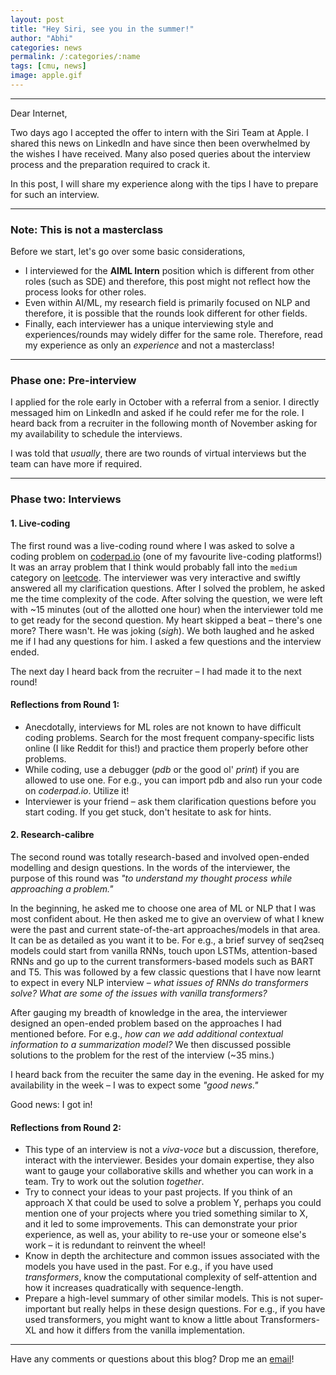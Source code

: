 ```yaml
---
layout: post
title: "Hey Siri, see you in the summer!"
author: "Abhi"
categories: news
permalink: /:categories/:name
tags: [cmu, news]
image: apple.gif
---
```


---
Dear Internet,

Two days ago I accepted the offer to intern with the Siri Team at Apple. I shared this news on LinkedIn and have since then been overwhelmed by the wishes I have received. Many also posed queries about the interview process and the preparation required to crack it.

In this post, I will share my experience along with the tips I have to prepare for such an interview.

---

### Note: This is not a masterclass

Before we start, let's go over some basic considerations,
* I interviewed for the **AIML Intern** position which is different from other roles (such as SDE) and therefore, this post might not reflect how the process looks for other roles.
* Even within AI/ML, my research field is primarily focused on NLP and therefore, it is possible that the rounds look different for other fields.
* Finally, each interviewer has a unique interviewing style and experiences/rounds may widely differ for the same role. Therefore, read my experience as only an _experience_ and not a masterclass!

---

### Phase one: Pre-interview
I applied for the role early in October with a referral from a senior. I directly messaged him on LinkedIn and asked if he could refer me for the role. I heard back from a recruiter in the following month of November asking for my availability to schedule the interviews.

I was told that _usually_, there are two rounds of virtual interviews but the team can have more if required.

---

### Phase two: Interviews

#### 1. Live-coding
The first round was a live-coding round where I was asked to solve a coding problem on [coderpad.io](https://coderpad.io) (one of my favourite live-coding platforms!) It was an array problem that I think would probably fall into the `medium` category on [leetcode](https://leetcode.com). The interviewer was very interactive and swiftly answered all my clarification questions. After I solved the problem, he asked me the time complexity of the code. After solving the question, we were left with ~15 minutes (out of the allotted one hour) when the interviewer told me to get ready for the second question. My heart skipped a beat – there's one more? There wasn't. He was joking (_*sigh*_). We both laughed and he asked me if I had any questions for him. I asked a few questions and the interview ended.

The next day I heard back from the recruiter – I had made it to the next round!

<!-- #### Round one: Coding -->

#### Reflections from Round 1:
* Anecdotally, interviews for ML roles are not known to have difficult coding problems. Search for the most frequent company-specific lists online (I like Reddit for this!) and practice them properly before other problems.
* While coding, use a debugger (_pdb_ or the good ol' _print_) if you are allowed to use one. For e.g., you can import pdb and also run your code on _coderpad.io_. Utilize it!
* Interviewer is your friend – ask them clarification questions before you start coding. If you get stuck, don't hesitate to ask for hints.

#### 2. Research-calibre
The second round was totally research-based and involved open-ended modelling and design questions. In the words of the interviewer, the purpose of this round was _"to understand my thought process while approaching a problem."_

In the beginning, he asked me to choose one area of ML or NLP that I was most confident about. He then asked me to give an overview of what I knew were the past and current state-of-the-art approaches/models in that area. It can be as detailed as you want it to be. For e.g., a brief survey of seq2seq models could start from vanilla RNNs, touch upon LSTMs, attention-based RNNs and go up to the current transformers-based models such as BART and T5. This was followed by a few classic questions that I have now learnt to expect in every NLP interview – _what issues of RNNs do transformers solve?_ _What are some of the issues with vanilla transformers?_

After gauging my breadth of knowledge in the area, the interviewer designed an open-ended problem based on the approaches I had mentioned before. For e.g., _how can we add additional contextual information to a summarization model?_ We then discussed possible solutions to the problem for the rest of the interview (~35 mins.)

I heard back from the recuiter the same day in the evening. He asked for my availability in the week – I was to expect some _"good news."_

Good news: I got in!

#### Reflections from Round 2:
* This type of an interview is not a _viva-voce_ but a discussion, therefore, interact with the interviewer. Besides your domain expertise, they also want to gauge your collaborative skills and whether you can work in a team. Try to work out the solution *together*.
* Try to connect your ideas to your past projects. If you think of an approach X that could be used to solve a problem Y, perhaps you could mention one of your projects where you tried something similar to X, and it led to some improvements. This can demonstrate your prior experience, as well as, your ability to re-use your or someone else's work – it is redundant to reinvent the wheel!
* Know in depth the architecture and common issues associated with the models you have used in the past. For e.g., if you have used _transformers_, know the computational complexity of self-attention and how it increases quadratically with sequence-length.
* Prepare a high-level summary of other similar models. This is not super-important but really helps in these design questions. For e.g., if you have used transformers, you might want to know a little about Transformers-XL and how it differs from the vanilla implementation.

---

Have any comments or questions about this blog? Drop me an [email](mailto:abhesrivastava@gmail.com)!
